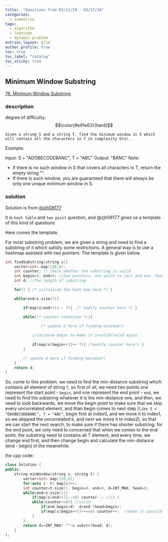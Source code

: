 ```yaml
---
title:  "Questions from 03/11/19 - 03/17/19"
categories:
  - summarize
tags: 
  - algorithm
  - leetcode
  - dynamic problem
entries_layout: grid
author_profile: true
toc: true
toc_label: "catalog"
toc_sticky: true
---
```


## Minimum Window Substring
[76. Minimum Window Substring](https://leetcode.com/problems/minimum-window-substring/)
### description
degree of difficulty: $$\color{#e91e63}{hard}$$

`Given a string S and a string T, find the minimum window in S which will contain all the characters in T in complexity O(n).`

Example:

Input: S = "ADOBECODEBANC", T = "ABC"
Output: "BANC"
Note:

- If there is no such window in S that covers all characters in T, return the empty string "".
- If there is such window, you are guaranteed that there will always be only one unique minimum window in S.
### solution
Solution is from [@zjh08177](https://leetcode.com/problems/minimum-window-substring/discuss/26808/Here-is-a-10-line-template-that-can-solve-most-'substring'-problems)

It is `hash table` and `two point` question, and @zjh08177 gives us a template of this kind of questions

Here comes the template.

For most substring problem, we are given a string and need to find a substring of it which satisfy some restrictions. A general way is to use a hashmap assisted with two pointers. The template is given below.
```c++
int findSubstring(string s){
    vector<int> map(128,0);
    int counter; // check whether the substring is valid
    int begin=0, end=0; //two pointers, one point to tail and one  head
    int d; //the length of substring

    for() { /* initialize the hash map here */ }

    while(end<s.size()){

        if(map[s[end++]]-- ?){  /* modify counter here */ }

        while(/* counter condition */){ 
                
                /* update d here if finding minimum*/

            //increase begin to make it invalid/valid again
            
            if(map[s[begin++]]++ ?){ /*modify counter here*/ }
        }  

        /* update d here if finding maximum*/
    }
    return d;
}
```
So, come to this problem, we need to find the min-distance substring which contains all element of string `T`, so first of all, we need two points one represent the start point - `begin`, and one represent the end point - `end`, we need to find the substring whatever it is the min-distance one, and then, we need to look backwards, we move the begin point to make sure that we skip every uncorrelated element, and than begin comes to next step (`like S = "DAOBECODEBANC", T = "ABC"`, begin first at index0, and we move it to index1, so we skipped the uncorrelated `D`, and next we move it to index2), so that we can start the next search, to make sure if there has shorter substring; for the end point, we only need to concerned that when we comes to the end point, the substring need to contains all T element, and every time, we change end first, and then change begin and calculate the min-distance (end - begin) in the meanwhile.

the cpp code:
```c++
class Solution {
public:
    string minWindow(string s, string t) {
        vector<int> map(128,0);
        for(auto c: t) map[c]++;
        int counter=t.size(), begin=0, end=0, d=INT_MAX, head=0;
        while(end<s.size()){
            if(map[s[end++]]-->0) counter--; //in t
            while(counter==0){ //valid
                if(end-begin<d)  d=end-(head=begin);
                if(map[s[begin++]]++==0) counter++;  //make it invalid
            }  
        }
        return d==INT_MAX? "":s.substr(head, d);
    }
};
```